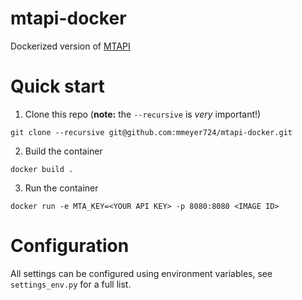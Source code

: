 # mtapi-docker
Dockerized version of [MTAPI](https://github.com/jonthornton/MTAPI)

# Quick start
1. Clone this repo (**note:** the `--recursive` is *very* important!)
```
git clone --recursive git@github.com:mmeyer724/mtapi-docker.git
```
2. Build the container
```
docker build .
```
3. Run the container
```
docker run -e MTA_KEY=<YOUR API KEY> -p 8080:8080 <IMAGE ID>
```

# Configuration
All settings can be configured using environment variables, see `settings_env.py` for a full list.
